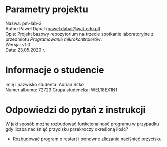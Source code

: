 # Parametry projektu

Nazwa: pm-lab-3  
Autor: Paweł Dąbal (pawel.dabal@wat.edu.pl)  
Opis: Projekt bazowy repozytorium na trzecie spotkanie laboratoryjne z przedmiotu _Programowanie mikrokontrolerów_.  
Wersja: v1.0  
Data: 23.05.2020 r.

# Informacje o studencie

Imię i nazwisko studenta: Adrian Sitko  
Numer albumu: 72723 
Grupa studencka: WEL18EX1N1

# Odpowiedzi do pytań z instrukcji
W jaki sposób można rozbudować funkcjonalność programu w przypadku gdy liczba naciśnięć przycisku przekroczy określoną ilość?
- Rozbudować program o restart i ponowne zliczanie naciśnięć przycisku